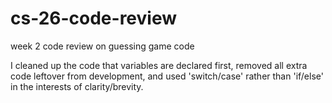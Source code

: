 # cs-26-code-review
week 2 code review on guessing game code

I cleaned up the code that variables are declared first, removed all extra code leftover from development, 
and used 'switch/case' rather than 'if/else' in the interests of clarity/brevity.

